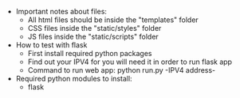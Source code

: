 - Important notes about files:
    - All html files should be inside the "templates" folder
    - CSS files inside the "static/styles" folder
    - JS files inside the "static/scripts" folder 
- How to test with flask
    - First install required python packages
    - Find out your IPV4 for you will need it in order to run flask app
    - Command to run web app: python run.py -IPV4 address-
- Required python modules to install:
    - flask 
